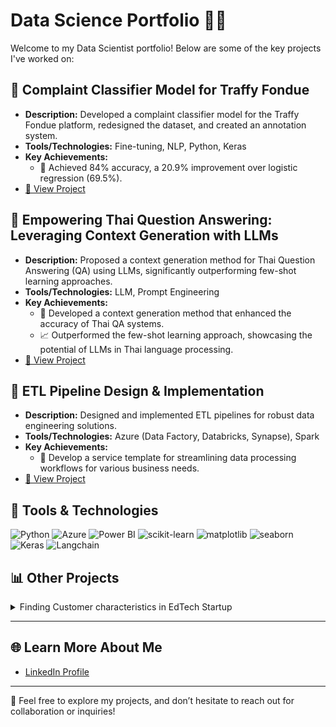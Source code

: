 # Data Science Portfolio 👨‍💻

Welcome to my Data Scientist portfolio! Below are some of the key projects I've worked on:

## 🔄 **Complaint Classifier Model for Traffy Fondue**
   - **Description:** Developed a complaint classifier model for the Traffy Fondue platform, redesigned the dataset, and created an annotation system.
   - **Tools/Technologies:** Fine-tuning, NLP, Python, Keras
   - **Key Achievements:**
     - 🎯 Achieved 84% accuracy, a 20.9% improvement over logistic regression (69.5%).
   - [🔗 View Project](https://github.com/nlp-chula/traffy-predict)

## 🔄 **Empowering Thai Question Answering: Leveraging Context Generation with LLMs**
   - **Description:** Proposed a context generation method for Thai Question Answering (QA) using LLMs, significantly outperforming few-shot learning approaches.
   - **Tools/Technologies:** LLM, Prompt Engineering
   - **Key Achievements:**
     - 🎯 Developed a context generation method that enhanced the accuracy of Thai QA systems.
     - 📈 Outperformed the few-shot learning approach, showcasing the potential of LLMs in Thai language processing.
   - [🔗 View Project](https://github.com/Nippypipo/CGAP_TH_QA/tree/main)


## 🔄 **ETL Pipeline Design & Implementation**
   - **Description:** Designed and implemented ETL pipelines for robust data engineering solutions.
   - **Tools/Technologies:** Azure (Data Factory, Databricks, Synapse), Spark
   - **Key Achievements:**
     - 🧹 Develop a service template for streamlining data processing workflows for various business needs.
   - [🔗 View Project](https://medium.com/@nipunaungkawichai_54820/%E0%B8%AA%E0%B8%A3%E0%B9%89%E0%B8%B2%E0%B8%87-etl-pipeline-%E0%B8%94%E0%B9%89%E0%B8%A7%E0%B8%A2-microsoft-azure-end-to-end-data-engineer-project-554c3c90914c)  

## 🔧 Tools & Technologies

![Python](https://img.shields.io/badge/Python-3.9-blue)
![Azure](https://img.shields.io/badge/Azure-blue)
![Power BI](https://img.shields.io/badge/Power_BI-Report-blue)
![scikit-learn](https://img.shields.io/badge/scikit--learn-0.24-orange)
![matplotlib](https://img.shields.io/badge/matplotlib-3.4-blue)
![seaborn](https://img.shields.io/badge/seaborn-0.11.2-green)
![Keras](https://img.shields.io/badge/Keras-2.4.3-red)
![Langchain](https://img.shields.io/badge/Langchain-0.0.72-purple)


## 📊  Other Projects

<details>
  <summary>Finding Customer characteristics in EdTech Startup</summary>

  **Description:** Applied NLP, K-means clustering, and rule-based classification to identify customer segments.  
  **Technologies:** NLP, K-means, Python, Google Sheet

  - **Achievements:**  
    - Identified key customer segments for targeted marketing.  
    - Created various charts to visualize insights.
  
</details>



---

## 🌐 Learn More About Me

- [LinkedIn Profile](https://www.linkedin.com/in/nipun-angkavichai-935455253/) 

---

💬 Feel free to explore my projects, and don’t hesitate to reach out for collaboration or inquiries!
